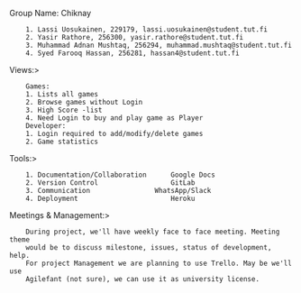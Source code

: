 Group Name: Chiknay 

        1. Lassi Uosukainen, 229179, lassi.uosukainen@student.tut.fi
        2. Yasir Rathore, 256300, yasir.rathore@student.tut.fi
        3. Muhammad Adnan Mushtaq, 256294, muhammad.mushtaq@student.tut.fi
        4. Syed Farooq Hassan, 256281, hassan4@student.tut.fi


Views:>  
    
        Games:
        1. Lists all games
        2. Browse games without Login
        3. High Score -list
        4. Need Login to buy and play game as Player
        Developer:
        1. Login required to add/modify/delete games
        2. Game statistics
        
Tools:>

        1. Documentation/Collaboration	    Google Docs
        2. Version Control	                GitLab
        3. Communication               	WhatsApp/Slack
        4. Deployment	                    Heroku


Meetings & Management:>

        During project, we'll have weekly face to face meeting. Meeting theme
        would be to discuss milestone, issues, status of development, help.
        For project Management we are planning to use Trello. May be we'll use
        Agilefant (not sure), we can use it as university license.